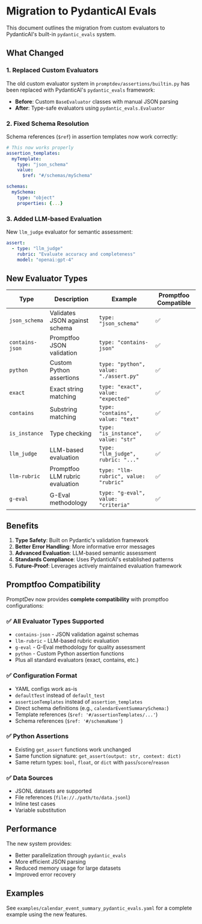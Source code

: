 # Migration to PydanticAI Evals

This document outlines the migration from custom evaluators to PydanticAI's built-in `pydantic_evals` system.

## What Changed

### 1. Replaced Custom Evaluators

The old custom evaluator system in `promptdev/assertions/builtin.py` has been replaced with PydanticAI's `pydantic_evals` framework:

- **Before**: Custom `BaseEvaluator` classes with manual JSON parsing
- **After**: Type-safe evaluators using `pydantic_evals.Evaluator`

### 2. Fixed Schema Resolution

Schema references (`$ref`) in assertion templates now work correctly:

```yaml
# This now works properly
assertion_templates:
  myTemplate:
    type: "json_schema"
    value:
      $ref: "#/schemas/mySchema"

schemas:
  mySchema:
    type: "object"
    properties: {...}
```

### 3. Added LLM-based Evaluation

New `llm_judge` evaluator for semantic assessment:

```yaml
assert:
  - type: "llm_judge"
    rubric: "Evaluate accuracy and completeness"
    model: "openai:gpt-4"
```

## New Evaluator Types

| Type            | Description                     | Example                                | Promptfoo Compatible |
| --------------- | ------------------------------- | -------------------------------------- | -------------------- |
| `json_schema`   | Validates JSON against schema   | `type: "json_schema"`                  | ✅                    |
| `contains-json` | Promptfoo JSON validation       | `type: "contains-json"`                | ✅                    |
| `python`        | Custom Python assertions        | `type: "python", value: "./assert.py"` | ✅                    |
| `exact`         | Exact string matching           | `type: "exact", value: "expected"`     | ✅                    |
| `contains`      | Substring matching              | `type: "contains", value: "text"`      | ✅                    |
| `is_instance`   | Type checking                   | `type: "is_instance", value: "str"`    | ✅                    |
| `llm_judge`     | LLM-based evaluation            | `type: "llm_judge", rubric: "..."`     | ✅                    |
| `llm-rubric`    | Promptfoo LLM rubric evaluation | `type: "llm-rubric", value: "rubric"`  | ✅                    |
| `g-eval`        | G-Eval methodology              | `type: "g-eval", value: "criteria"`    | ✅                    |

## Benefits

1. **Type Safety**: Built on Pydantic's validation framework
2. **Better Error Handling**: More informative error messages
3. **Advanced Evaluation**: LLM-based semantic assessment
4. **Standards Compliance**: Uses PydanticAI's established patterns
5. **Future-Proof**: Leverages actively maintained evaluation framework

## Promptfoo Compatibility

PromptDev now provides **complete compatibility** with promptfoo configurations:

### ✅ **All Evaluator Types Supported**
- `contains-json` - JSON validation against schemas  
- `llm-rubric` - LLM-based rubric evaluation
- `g-eval` - G-Eval methodology for quality assessment
- `python` - Custom Python assertion functions
- Plus all standard evaluators (exact, contains, etc.)

### ✅ **Configuration Format**
- YAML configs work as-is
- `defaultTest` instead of `default_test` 
- `assertionTemplates` instead of `assertion_templates`
- Direct schema definitions (e.g., `calendarEventSummarySchema:`)
- Template references (`$ref: '#/assertionTemplates/...'`)
- Schema references (`$ref: '#/schemaName'`)

### ✅ **Python Assertions**
- Existing `get_assert` functions work unchanged
- Same function signature: `get_assert(output: str, context: dict)`
- Same return types: `bool`, `float`, or `dict` with `pass`/`score`/`reason`

### ✅ **Data Sources**
- JSONL datasets are supported
- File references (`file://./path/to/data.jsonl`)
- Inline test cases
- Variable substitution

## Performance

The new system provides:

- Better parallelization through `pydantic_evals`
- More efficient JSON parsing
- Reduced memory usage for large datasets
- Improved error recovery

## Examples

See `examples/calendar_event_summary_pydantic_evals.yaml` for a complete example using the new features.
